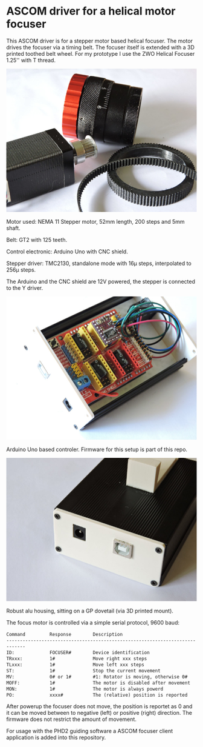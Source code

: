 # ASCOM driver for a helical motor focuser

This ASCOM driver is for a stepper motor based helical focuser. The motor drives the focuser via a timing belt. The focuser itself is extended with a 3D printed toothed belt wheel. For my prototype I use the ZWO Helical Focuser 1.25'' with T thread.

![alt text](Helical.jpg)

Motor used: NEMA 11 Stepper motor, 52mm length, 200 steps and 5mm shaft.

Belt: GT2 with 125 teeth.

Control electronic: Arduino Uno with CNC shield. 

Stepper driver: TMC2130, standalone mode with 16µ steps, interpolated to 256µ steps.


The Arduino and the CNC shield are 12V powered, the stepper is connected to the Y driver.

![alt text](helical_el1.jpg)

Arduino Uno based controler. Firmware for this setup is part of this repo.

![alt text](helical_el2.jpg)

Robust alu housing, sitting on a GP dovetail (via 3D printed mount).

The focus motor is controlled via a simple serial protocol, 9600 baud:

```
Command         Response        Description
-----------------------------------------------------------------------------
ID:             FOCUSER#        Device identification
TRxxx:          1#              Move right xxx steps
TLxxx:          1#              Move left xxx steps
ST:             1#              Stop the current movement
MV:             0# or 1#        #1: Rotator is moving, otherwise 0#
MOFF:           1#              The motor is disabled after movement
MON:            1#              The motor is always powerd
PO:             xxxx#           The (relative) position is reported
```

After powerup the focuser does not move, the position is reportet as 0 and it can be moved between to negative (left) or positive (right) direction. The firmware does not restrict the amount of movement. 

For usage with the PHD2 guiding software a ASCOM focuser client application is added into this repository. 


